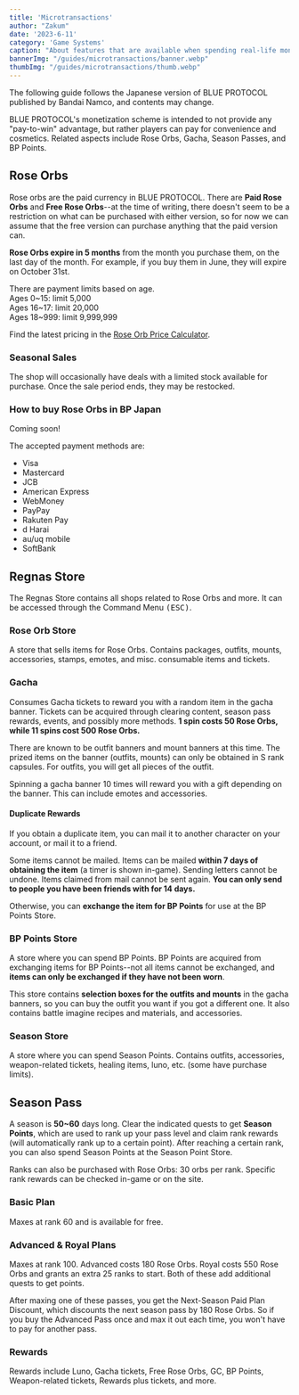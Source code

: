 ```yaml
---
title: 'Microtransactions'
author: "Zakum"
date: '2023-6-11'
category: 'Game Systems'
caption: "About features that are available when spending real-life money."
bannerImg: "/guides/microtransactions/banner.webp"
thumbImg: "/guides/microtransactions/thumb.webp"
---
```


<script>
    import StickyNote from "$lib/components/StickyNote.svelte";
    
</script>

<StickyNote type="warning">
    The following guide follows the Japanese version of BLUE PROTOCOL published by Bandai Namco, and contents may change.
</StickyNote>

BLUE PROTOCOL's monetization scheme is intended to not provide any "pay-to-win" advantage, but rather players can pay for convenience and cosmetics. Related aspects include Rose Orbs, Gacha, Season Passes, and BP Points.

## Rose Orbs
Rose orbs are the paid currency in BLUE PROTOCOL. There are **Paid Rose Orbs** and **Free Rose Orbs**--at the time of writing, there doesn't seem to be a restriction on what can be purchased with either version, so for now we can assume that the free version can purchase anything that the paid version can.

**Rose Orbs expire in 5 months** from the month you purchase them, on the last day of the month. For example, if you buy them in June, they will expire on October 31st.

<StickyNote type="note">
    There are payment limits based on age.<br />
    Ages 0~15: limit 5,000<br />
    Ages 16~17: limit 20,000<br />
    Ages 18~999: limit 9,999,999
</StickyNote>

Find the latest pricing in the [Rose Orb Price Calculator](/rose-orb-calculator).

### Seasonal Sales
The shop will occasionally have deals with a limited stock available for purchase. Once the sale period ends, they may be restocked.

### How to buy Rose Orbs in BP Japan
<StickyNote type="tip">
    Coming soon!
</StickyNote>

The accepted payment methods are:
- Visa
- Mastercard
- JCB
- American Express
- WebMoney
- PayPay
- Rakuten Pay
- d Harai
- au/uq mobile
- SoftBank

## Regnas Store
The Regnas Store contains all shops related to Rose Orbs and more. It can be accessed through the Command Menu <kbd>(ESC)</kbd>.

### Rose Orb Store
A store that sells items for Rose Orbs. Contains packages, outfits, mounts, accessories, stamps, emotes, and misc. consumable items and tickets.

### Gacha
Consumes Gacha tickets to reward you with a random item in the gacha banner. Tickets can be acquired through clearing content, season pass rewards, events, and possibly more methods. **1 spin costs 50 Rose Orbs, while 11 spins cost 500 Rose Orbs.**

There are known to be outfit banners and mount banners at this time. The prized items on the banner (outfits, mounts) can only be obtained in S rank capsules. For outfits, you will get all pieces of the outfit.

Spinning a gacha banner 10 times will reward you with a gift depending on the banner. This can include emotes and accessories.

#### Duplicate Rewards
If you obtain a duplicate item, you can mail it to another character on your account, or mail it to a friend.

Some items cannot be mailed. Items can be mailed **within 7 days of obtaining the item** (a timer is shown in-game). Sending letters cannot be undone. Items claimed from mail cannot be sent again. **You can only send to people you have been friends with for 14 days.**

Otherwise, you can **exchange the item for BP Points** for use at the BP Points Store.

### BP Points Store
A store where you can spend BP Points. BP Points are acquired from exchanging items for BP Points--not all items cannot be exchanged, and **items can only be exchanged if they have not been worn**.

This store contains **selection boxes for the outfits and mounts** in the gacha banners, so you can buy the outfit you want if you got a different one. It also contains battle imagine recipes and materials, and accessories.

### Season Store
A store where you can spend Season Points. Contains outfits, accessories, weapon-related tickets, healing items, luno, etc. (some have purchase limits). 

## Season Pass
A season is **50~60** days long. Clear the indicated quests to get **Season Points**, which are used to rank up your pass level and claim rank rewards (will automatically rank up to a certain point). After reaching a certain rank, you can also spend Season Points at the Season Point Store. 

Ranks can also be purchased with Rose Orbs: 30 orbs per rank. Specific rank rewards can be checked in-game or on the site. 

### Basic Plan
Maxes at rank 60 and is available for free.

### Advanced & Royal Plans
Maxes at rank 100. Advanced costs 180 Rose Orbs. Royal costs 550 Rose Orbs and grants an extra 25 ranks to start. Both of these add additional quests to get points.

After maxing one of these passes, you get the Next-Season Paid Plan Discount, which discounts the next season pass by 180 Rose Orbs. So if you buy the Advanced Pass once and max it out each time, you won't have to pay for another pass.

### Rewards
Rewards include Luno, Gacha tickets, Free Rose Orbs, GC, BP Points, Weapon-related tickets, Rewards plus tickets, and more.